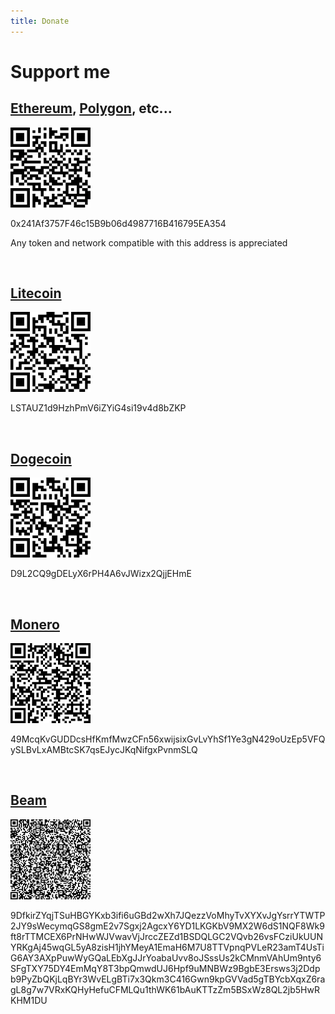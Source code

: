 ```yaml
---
title: Donate
---
```


# Support me

## [Ethereum](https://ethereum.org/en/), [Polygon](https://polygon.technology/), etc...
![erc20 qr_code](static/crypto/erc20.png)

0x241Af3757F46c15B9b06d4987716B416795EA354

Any token and network compatible with this address is appreciated

<br/>

## [Litecoin](https://litecoin.com/en/)
![litecoin qr_code](static/crypto/litecoin.png)

LSTAUZ1d9HzhPmV6iZYiG4si19v4d8bZKP

<br/>

## [Dogecoin](https://dogecoin.com/)
![doge qr_code](static/crypto/dogecoin.png)

D9L2CQ9gDELyX6rPH4A6vJWizx2QjjEHmE

<br/>

## [Monero](https://www.getmonero.org/)
![beam qr_code](static/crypto/monero.png)

49McqKvGUDDcsHfKmfMwzCFn56xwijsixGvLvYhSf1Ye3gN429oUzEp5VFQySLBvLxAMBtcSK7qsEJycJKqNifgxPvnmSLQ

<br/>

## [Beam](https://beam.mw/)
![beam qr_code](static/crypto/beam.png)

9DfkirZYqjTSuHBGYKxb3ifi6uGBd2wXh7JQezzVoMhyTvXYXvJgYsrrYTWTP2JY9sWecymqGS8gmE2v7Sgxj2AgcxY6YD1LKGKbV9MX2W6dS1NQF8Wk9ft8rTTMCEX6PrNHwWJVwavVjJrccZEZd1BSDQLGC2VQvb26vsFCziUkUUNYRKgAj45wqGL5yA8zisH1jhYMeyA1EmaH6M7U8TTVpnqPVLeR23amT4UsTiG6AY3AXpPuwWyGQaLEbXgJJrYoabaUvv8oJSssUs2kCMnmVAhUm9nty6SFgTXY75DY4EmMqY8T3bpQmwdUJ6Hpf9uMNBWz9BgbE3Ersws3j2Ddpb9PyZbQKjLqBYr3WvELgBTi7x3Qkm3C416Gwn9kpGVVad5gTBYcbXqxZ6ragL8g7w7VRxKQHyHefuCFMLQu1thWK61bAuKTTzZm5BSxWz8QL2jb5HwRKHM1DU
